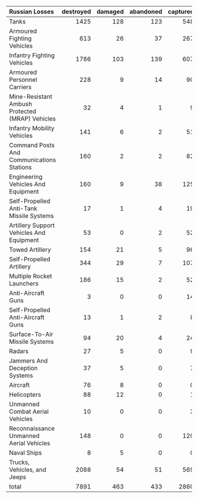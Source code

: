 | Russian Losses                                   |   destroyed |   damaged |   abandoned |   captured |   total |
|:-------------------------------------------------|------------:|----------:|------------:|-----------:|--------:|
| Tanks                                            |        1425 |       128 |         123 |        548 |    2224 |
| Armoured Fighting Vehicles                       |         613 |        26 |          37 |        267 |     943 |
| Infantry Fighting Vehicles                       |        1786 |       103 |         139 |        607 |    2635 |
| Armoured Personnel Carriers                      |         228 |         9 |          14 |         90 |     341 |
| Mine-Resistant Ambush Protected  (MRAP) Vehicles |          32 |         4 |           1 |          9 |      46 |
| Infantry Mobility Vehicles                       |         141 |         6 |           2 |         51 |     200 |
| Command Posts And Communications Stations        |         160 |         2 |           2 |         82 |     246 |
| Engineering Vehicles And Equipment               |         160 |         9 |          38 |        125 |     332 |
| Self-Propelled Anti-Tank Missile Systems         |          17 |         1 |           4 |         19 |      41 |
| Artillery Support Vehicles And Equipment         |          53 |         0 |           2 |         52 |     107 |
| Towed Artillery                                  |         154 |        21 |           5 |         96 |     276 |
| Self-Propelled Artillery                         |         344 |        29 |           7 |        107 |     487 |
| Multiple Rocket Launchers                        |         186 |        15 |           2 |         52 |     255 |
| Anti-Aircraft Guns                               |           3 |         0 |           0 |         14 |      17 |
| Self-Propelled Anti-Aircraft Guns                |          13 |         1 |           2 |          8 |      24 |
| Surface-To-Air Missile Systems                   |          94 |        20 |           4 |         24 |     142 |
| Radars                                           |          27 |         5 |           0 |          9 |      41 |
| Jammers And Deception Systems                    |          37 |         5 |           0 |          7 |      49 |
| Aircraft                                         |          76 |         8 |           0 |          0 |      84 |
| Helicopters                                      |          88 |        12 |           0 |          1 |     101 |
| Unmanned Combat Aerial Vehicles                  |          10 |         0 |           0 |          3 |      13 |
| Reconnaissance Unmanned Aerial Vehicles          |         148 |         0 |           0 |        120 |     268 |
| Naval Ships                                      |           8 |         5 |           0 |          0 |      13 |
| Trucks, Vehicles, and Jeeps                      |        2088 |        54 |          51 |        569 |    2762 |
| total                                            |        7891 |       463 |         433 |       2860 |   11647 |